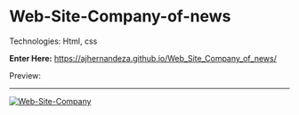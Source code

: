 # Web-Site-Company-of-news

Technologies: Html, css

 <strong>Enter Here:</strong> https://ajhernandeza.github.io/Web_Site_Company_of_news/

Preview:

<hr>
<a href="https://ajhernandeza.github.io/Web_Site_Company_of_news/" target="_blank"> <img src="https://i.ibb.co/gF8WqFQ/Web-Site-Company.png" alt="Web-Site-Company" border="0"> </a>
